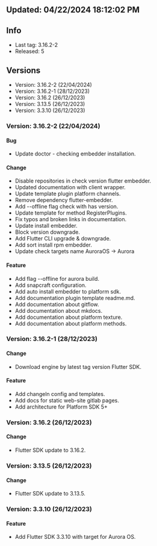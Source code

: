 ## Updated: 04/22/2024 18:12:02 PM

## Info

- Last tag: 3.16.2-2
- Released: 5

## Versions

- Version: 3.16.2-2 (22/04/2024)
- Version: 3.16.2-1 (28/12/2023)
- Version: 3.16.2 (26/12/2023)
- Version: 3.13.5 (26/12/2023)
- Version: 3.3.10 (26/12/2023)

### Version: 3.16.2-2 (22/04/2024)

#### Bug

- Update doctor - checking embedder installation.

#### Change

- Disable repositories in check version flutter embedder.
- Updated documentation with client wrapper.
- Update template plugin platform channels.
- Remove dependency flutter-embedder.
- Add --offline flag check with has version.
- Update template for method RegisterPlugins.
- Fix typos and broken links in documentation.
- Update install embedder.
- Block version downgrade.
- Add Flutter CLI upgrade & downgrade.
- Add sort install rpm embedder.
- Update check targets name AuroraOS -> Aurora

#### Feature

- Add flag --offline for aurora build.
- Add snapcraft configuration.
- Add auto install embedder to platform sdk.
- Add documentation plugin template readme.md.
- Add documentation about gitflow.
- Add documentation about mkdocs.
- Add documentation about platform texture.
- Add documentation about platform methods.

### Version: 3.16.2-1 (28/12/2023)

#### Change

- Download engine by latest tag version Flutter SDK.

#### Feature

- Add changeln config and templates.
- Add docs for static web-site gitlab pages.
- Add architecture for Platform SDK 5+

### Version: 3.16.2 (26/12/2023)

#### Change

- Flutter SDK update to 3.16.2.

### Version: 3.13.5 (26/12/2023)

#### Change

- Flutter SDK update to 3.13.5.

### Version: 3.3.10 (26/12/2023)

#### Feature

- Add Flutter SDK 3.3.10 with target for Aurora OS.
